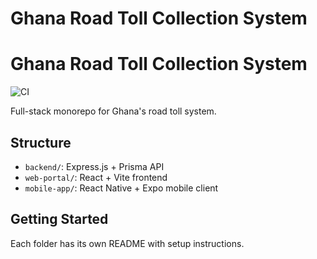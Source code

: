 # Ghana Road Toll Collection System
# Ghana Road Toll Collection System

![CI](https://github.com/5tring5/ghana-road-toll-system/actions/workflows/ci.yml/badge.svg)

Full-stack monorepo for Ghana's road toll system.

## Structure

- `backend/`: Express.js + Prisma API
- `web-portal/`: React + Vite frontend
- `mobile-app/`: React Native + Expo mobile client

## Getting Started

Each folder has its own README with setup instructions.
